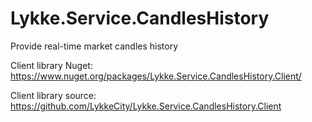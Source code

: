 # Lykke.Service.CandlesHistory

Provide real-time market candles history

Client library Nuget: https://www.nuget.org/packages/Lykke.Service.CandlesHistory.Client/

Client library source: https://github.com/LykkeCity/Lykke.Service.CandlesHistory.Client
